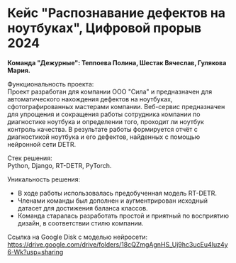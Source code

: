 # Кейс "Распознавание дефектов на ноутбуках", Цифровой прорыв 2024

<b>Команда "Дежурные": Теппоева Полина, Шестак Вячеслав, Гулякова Мария. </b>

Функциональность проекта:<br>
Проект разработан для компании ООО "Сила" и предназначен для автоматического нахождения дефектов на ноутбуках, сфотографированных мастерами компании. Веб-сервис предназначен для упрощения и сокращения работы сотрудника компании по диагностике ноутбука и определении того, проходит ли ноутбук контроль качества. В результате работы формируется отчёт с диагностикой ноутбука и его дефектов, найденных с помощью нейронной сети DETR.

Стек решения:<br>
Python, Django, RT-DETR, PyTorch.

Уникальность решения:<br>
* В ходе работы использовалась предобученная модель RT-DETR. 
* Членами команды был дополнен и аугментрирован исходный датасет для достижения баланса классов. 
* Команда старалась разработать простой и приятный по восприятию дизайн, в соответствии стилю компании.

Ссылка на Google Disk с моделью нейросети:<br>
https://drive.google.com/drive/folders/18cQZmgAgnHS_Uj9hc3ucEu4Iuz4y6-Wk?usp=sharing



